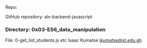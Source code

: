 Repo:

GitHub repository: alx-backend-javascript
### Directory: 0x03-ES6_data_manipulation
File: 0-get_list_students.js etc
Isaac Kumatse ikumatse@st.edu.gh